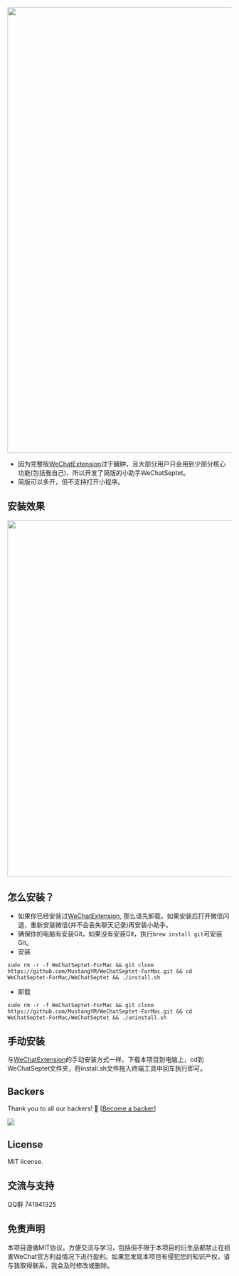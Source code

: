 <p align="center">
<img src="https://github.com/MustangYM/WeChatExtensionSources/blob/master/Pictures/wechatShelbyFace.png" width="1000px"/>
</p>

- 因为完整版[WeChatExtension](https://github.com/MustangYM/WeChatExtension-ForMac)过于臃肿，且大部分用户只会用到少部分核心功能(包括我自己)，所以开发了简版的小助手WeChatSeptet。
- 简版可以多开，但不支持打开小程序。

## 安装效果
<p align="center">
<img src="https://github.com/MustangYM/WeChatExtensionSources/blob/master/Pictures/WeChatSeptetFuntion.png" width="800px"/>
</p>

## 怎么安装？
- 如果你已经安装过[WeChatExtension](https://github.com/MustangYM/WeChatExtension-ForMac), 那么请先卸载。如果安装后打开微信闪退，重新安装微信(并不会丢失聊天记录)再安装小助手。
- 确保你的电脑有安装Git，如果没有安装Git，执行`brew install git`可安装Git。
- 安装
```
sudo rm -r -f WeChatSeptet-ForMac && git clone https://github.com/MustangYM/WeChatSeptet-ForMac.git && cd WeChatSeptet-ForMac/WeChatSeptet && ./install.sh
```
- 卸载
```
sudo rm -r -f WeChatSeptet-ForMac && git clone https://github.com/MustangYM/WeChatSeptet-ForMac.git && cd WeChatSeptet-ForMac/WeChatSeptet && ./uninstall.sh
```
## 手动安装
与[WeChatExtension](https://github.com/MustangYM/WeChatExtension-ForMac)的手动安装方式一样。下载本项目到电脑上，cd到WeChatSeptet文件夹，将install.sh文件拖入终端工具中回车执行即可。

## Backers

Thank you to all our backers! 🙏 [[Become a backer](https://opencollective.com/mustangym666#backer)]

<a href="https://opencollective.com/mustangym666#backers" target="_blank"><img src="https://opencollective.com/mustangym666/backers.svg?width=890"></a>

## License

MIT license. 

## 交流与支持

QQ群 741941325

## 免责声明

本项目遵循MIT协议，方便交流与学习，包括但不限于本项目的衍生品都禁止在损害WeChat官方利益情况下进行盈利。如果您发现本项目有侵犯您的知识产权，请与我取得联系，我会及时修改或删除。
